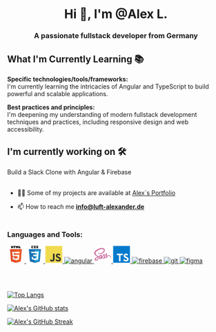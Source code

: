 <h1 align="center">Hi 👋, I'm @Alex L.</h1>
<h3 align="center">A passionate fullstack developer from Germany</h3>

## What I'm Currently Learning 📚

**Specific technologies/tools/frameworks:**  
I'm currently learning the intricacies of Angular and TypeScript to build powerful and scalable applications.

**Best practices and principles:**  
I'm deepening my understanding of modern fullstack development techniques and practices, including responsive design and web accessibility.


## I'm currently working on 🛠
Build a Slack Clone with Angular & Firebase <br><br>

- 👨‍💻 Some of my projects are available at <a href="https://luft-alexander.de" title="Alexander Luft Portfolio">
    Alex`s Portfolio
</a>


- 📫 How to reach me **info@luft-alexander.de**<br><br>

<h3 align="left">Languages and Tools:</h3>
<p align="left">
  <a href="https://www.w3.org/html/" target="_blank" rel="noreferrer">
    <img src="https://raw.githubusercontent.com/devicons/devicon/master/icons/html5/html5-original-wordmark.svg" alt="html5" width="40" height="40"/>
  </a>
  <a href="https://www.w3schools.com/css/" target="_blank" rel="noreferrer">
    <img src="https://raw.githubusercontent.com/devicons/devicon/master/icons/css3/css3-original-wordmark.svg" alt="css3" width="40" height="40"/>
  </a>
  <a href="https://developer.mozilla.org/en-US/docs/Web/JavaScript" target="_blank" rel="noreferrer">
    <img src="https://raw.githubusercontent.com/devicons/devicon/master/icons/javascript/javascript-original.svg" alt="javascript" width="40" height="40"/>
  </a>
  <a href="https://angular.io" target="_blank" rel="noreferrer">
    <img src="https://angular.io/assets/images/logos/angular/angular.svg" alt="angular" width="40" height="40"/>
  </a>
    <a href="https://sass-lang.com" target="_blank" rel="noreferrer">
    <img src="https://raw.githubusercontent.com/devicons/devicon/master/icons/sass/sass-original.svg" alt="sass" width="40" height="40"/>
  </a>
  <a href="https://www.typescriptlang.org/" target="_blank" rel="noreferrer">
    <img src="https://raw.githubusercontent.com/devicons/devicon/master/icons/typescript/typescript-original.svg" alt="typescript" width="40" height="40"/>
  </a>
  <a href="https://firebase.google.com/" target="_blank" rel="noreferrer">
    <img src="https://www.vectorlogo.zone/logos/firebase/firebase-icon.svg" alt="firebase" width="40" height="40"/>
  </a>
  <a href="https://git-scm.com/" target="_blank" rel="noreferrer">
    <img src="https://www.vectorlogo.zone/logos/git-scm/git-scm-icon.svg" alt="git" width="40" height="40"/>
  </a>
  <a href="https://www.figma.com/" target="_blank" rel="noreferrer">
    <img src="https://www.vectorlogo.zone/logos/figma/figma-icon.svg" alt="figma" width="40" height="40"/>
  </a>
</p>
<br><br>

[![Top Langs](https://github-readme-stats.vercel.app/api/top-langs?username=CybXII&show_icons=true&theme=dark&locale=en&layout=compact)](https://github.com/CybXII)<br>

[![Alex's GitHub stats](https://github-readme-stats.vercel.app/api?username=CybXII&show_icons=true&theme=dark&locale=en)](https://github.com/CybXII)<br>

[![Alex's GitHub Streak](https://github-readme-streak-stats.herokuapp.com/?user=CybXII&theme=dark)](https://github.com/CybXII) 
